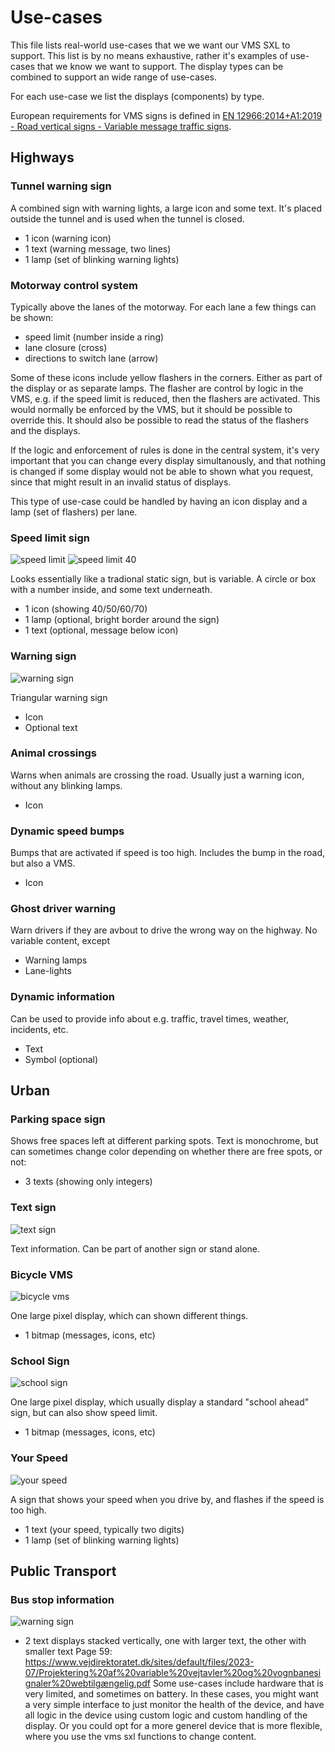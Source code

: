 # Use-cases
This file lists real-world use-cases that we we want our VMS SXL to support. This list is by no means exhaustive, rather it's examples of use-cases that we know we want to support. The display types can be combined to support an wide range of use-cases.

For each use-case we list the displays (components) by type.

European requirements for VMS signs is defined in [EN 12966:2014+A1:2019 - Road vertical signs - Variable message traffic signs](https://standards.iteh.ai/catalog/standards/cen/e1ca2f41-d234-450e-b158-f0104ff1ad82/en-12966-2014a1-2018).

## Highways
### Tunnel warning sign
A combined  sign with warning lights, a large icon and some text. It's placed outside the tunnel and is used when the tunnel is closed.
- 1 icon (warning icon)
- 1 text (warning message, two lines)
- 1 lamp (set of blinking warning lights)

### Motorway control system
Typically above the lanes of the motorway.
For each lane a few things can be shown:
- speed limit (number inside a ring)
- lane closure (cross)
- directions to switch lane (arrow)

Some of these icons include yellow flashers in the corners. Either as part of the display or as separate lamps.
The flasher are control by logic in the VMS, e.g. if the speed limit is reduced, then the flashers are activated.
This would normally be enforced by the VMS, but it should be possible to override this. It should also be possible to read the status of the flashers and the displays.

If the logic and enforcement of rules is done in the central system, it's very important that you can change every display simultanously, and that nothing is changed if some display would not be able to shown what you request, since that might result in an invalid status of displays.

This type of use-case could be handled by having an icon display and a lamp (set of flashers) per lane.

### Speed limit sign
![speed limit](img/speed_limit_sign.png)
![speed limit 40](img/speed_limit_40.png)

Looks essentially like a tradional static sign, but is variable. A circle or box with a number inside, and some text underneath.
- 1 icon (showing 40/50/60/70)
- 1 lamp (optional, bright border around the sign)
- 1 text (optional, message below icon)

### Warning sign
![warning sign](img/triangular_warning_sign.png)

Triangular warning sign
- Icon
- Optional text

### Animal crossings
Warns when animals are crossing the road. Usually just a warning icon, without any blinking lamps.
- Icon

### Dynamic speed bumps
Bumps that are activated if speed is too high. Includes the bump in the road, but also a VMS.
- Icon

### Ghost driver warning
Warn drivers if they are avbout to drive the wrong way on the highway. No variable content, except 
- Warning lamps
- Lane-lights

### Dynamic information
Can be used to provide info about e.g. traffic, travel times, weather, incidents, etc.
- Text
- Symbol (optional)

## Urban
### Parking space sign
Shows free spaces left at different parking spots. Text is monochrome, but can sometimes change color depending on whether there are free spots, or not:
- 3 texts (showing only integers)

### Text sign
![text sign](img/text_sign.png)

Text information. Can be part of another sign or stand alone.

### Bicycle VMS
![bicycle vms](img/bicycle_vms.png)

One large pixel display, which can shown different things.
- 1 bitmap (messages, icons, etc)

### School Sign
![school sign](img/school_sign.png)

One large pixel display, which usually display a standard "school ahead" sign, but can also show speed limit.
- 1 bitmap (messages, icons, etc)

### Your Speed
![your speed](img/your_speed.png)

A sign that shows your speed when you drive by, and flashes if the speed is too high.
- 1 text (your speed, typically two digits)
- 1 lamp (set of blinking warning lights)


## Public Transport
### Bus stop information
![warning sign](img/bus_stop.png)
- 2 text displays stacked vertically, one with larger text, the other with smaller text
Page 59:
https://www.vejdirektoratet.dk/sites/default/files/2023-07/Projektering%20af%20variable%20vejtavler%20og%20vognbanesignaler%20webtilgængelig.pdf
Some use-cases include hardware that is very limited, and sometimes on battery. In these cases, you might want a very simple interface to just monitor the health of the device, and have all logic in the device using custom logic and custom handling of the display.
Or you could opt for a more generel device that is more flexible, where you use the vms sxl functions to change content.
